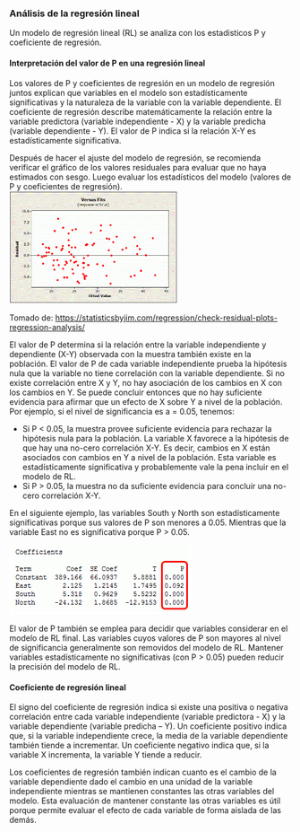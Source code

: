 ### Análisis de la regresión lineal
Un modelo de regresión lineal (RL) se analiza con los estadisticos P y coeficiente de regresión.

#### Interpretación del valor de P en una regresión lineal
Los valores de P y coeficientes de regresión en un modelo de regresión juntos explican que variables en el modelo son estadísticamente significativas y la naturaleza de la variable con la variable dependiente. El coeficiente de regresión describe matemáticamente la relación entre la variable predictora (variable independiente - X) y la variable predicha (variable dependiente - Y). El valor de P indica si la relación X-Y es estadísticamente significativa.

Después de hacer el ajuste del modelo de regresión, se recomienda verificar el gráfico de los valores residuales para evaluar que no haya estimados con sesgo. Luego evaluar los estadísticos del modelo (valores de P y coeficientes de regresión).
<img src="images/Residual_values.png" width = "300">

Tomado de: https://statisticsbyjim.com/regression/check-residual-plots-regression-analysis/

El valor de P determina si la relación entre la variable independiente y dependiente (X-Y) observada con la muestra también existe en la población. El valor de P de cada variable independiente prueba la hipótesis nula que la variable no tiene correlación con la variable dependiente. Si no existe correlación entre X y Y, no hay asociación de los cambios en X con los cambios en Y. Se puede concluir entonces que no hay suficiente evidencia para afirmar que un efecto de X sobre Y a nivel de la población. Por ejemplo, si el nivel de significancia es a = 0.05, tenemos:

-	Si P < 0.05, la muestra provee suficiente evidencia para rechazar la hipótesis nula para la población. La variable X favorece a la hipótesis de que hay una no-cero correlación X-Y. Es decir, cambios en X están asociados con cambios en Y a nivel de la población. Esta variable es estadísticamente significativa y probablemente vale la pena incluir en el modelo de RL.
-	Si P > 0.05, la muestra no da suficiente evidencia para concluir una no-cero correlación X-Y.

En el siguiente ejemplo, las variables South y North son estadísticamente significativas porque sus valores de P son menores a 0.05. Mientras que la variable East no es significativa porque P > 0.05.

![](images/table_Linear_Reg_001.png)
 
El valor de P también se emplea para decidir que variables considerar en el modelo de RL final. Las variables cuyos valores de P son mayores al nivel de significancia generalmente son removidos del modelo de RL. Mantener variables estadísticamente no significativas (con P > 0.05) pueden reducir la precisión del modelo de RL.

#### Coeficiente de regresión lineal
El signo del coeficiente de regresión indica si existe una positiva o negativa correlación entre cada variable independiente (variable predictora - X) y la variable dependiente (variable predicha – Y). Un coeficiente positivo indica que, si la variable independiente crece, la media de la variable dependiente también tiende a incrementar. Un coeficiente negativo indica que, si la variable X incrementa, la variable Y tiende a reducir.

Los coeficientes de regresión también indican cuanto es el cambio de la variable dependiente dado el cambio en una unidad de la variable independiente mientras se mantienen constantes las otras variables del modelo. Esta evaluación de mantener constante las otras variables es útil porque permite evaluar el efecto de cada variable de forma aislada de las demás.




